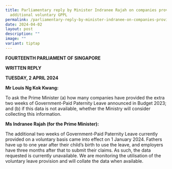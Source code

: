 ```yaml
---
title: Parliamentary reply by Minister Indranee Rajah on companies providing the
  additional voluntary GPPL
permalink: /parliamentary-reply-by-minister-indranee-on-companies-providing-the-additional-voluntary-gppl/
date: 2024-04-02
layout: post
description: ""
image: ""
variant: tiptap
---
```

<p><strong>FOURTEENTH PARLIAMENT OF SINGAPORE</strong>
</p>
<p><strong>WRITTEN REPLY</strong>&nbsp;</p>
<p><strong>TUESDAY, 2 APRIL 2024</strong>
</p>
<p></p>
<p><strong>Mr Louis Ng Kok Kwang:</strong>
</p>
<p>To ask the Prime Minister (a) how many companies have provided the extra
two weeks of Government-Paid Paternity Leave announced in Budget 2023;
and (b) if this data is not available, whether the Ministry will consider
collecting this information.</p>
<p><strong>Ms Indranee Rajah (for the Prime Minister):</strong>
</p>
<p>The additional two weeks of Government-Paid Paternity Leave currently
provided on a voluntary basis came into effect on 1 January 2024. Fathers
have up to one year after their child’s birth to use the leave, and employers
have three months after that to submit their claims. As such, the data
requested is currently unavailable. We are monitoring the utilisation of
the voluntary leave provision and will collate the data when available.</p>